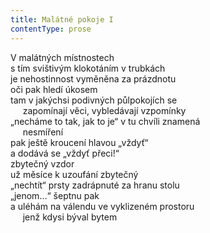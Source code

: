 ```yaml
---
title: Malátné pokoje I
contentType: prose
---
```


<section>

V malátných místnostech  
s tím svištivým klokotáním v trubkách  
je nehostinnost vyměněna za prázdnotu  
oči pak hledí úkosem  
tam v jakýchsi podivných půlpokojích se  
     zapomínají věci, vybledávají vzpomínky  
„necháme to tak, jak to je“ v tu chvíli znamená  
     nesmíření  
pak ještě kroucení hlavou „vždyť“  
a dodává se „vždyť přeci!“  
zbytečný vzdor  
už měsíce k uzoufání zbytečný  
„nechtít“ prsty zadrápnuté za hranu stolu  
„jenom…“ šeptnu pak  
a uléhám na válendu ve vyklizeném prostoru  
     jenž kdysi býval bytem

</section>

